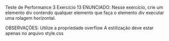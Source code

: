 Teste de Performance 3
Exercício 13
ENUNCIADO:
Nesse exercício, crie um elemento div contendo qualquer elemento que faça o elemento div executar uma rolagem horizontal.

OBSERVAÇÕES:
Utilize a propriedade overflow
A estilização deve estar apenas no arquivo style.css
